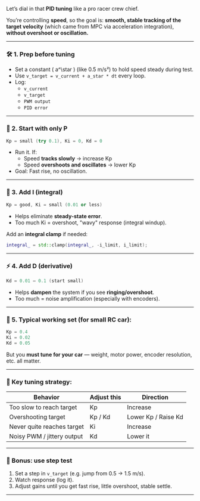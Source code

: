 Let’s dial in that **PID tuning** like a pro racer crew chief.

You’re controlling **speed**, so the goal is:
**smooth, stable tracking of the target velocity** (which came from MPC via acceleration integration), **without overshoot or oscillation.**

---

### 🛠️ 1. **Prep before tuning**

- Set a constant \( a^\star \) (like 0.5 m/s²) to hold speed steady during test.
- Use `v_target = v_current + a_star * dt` every loop.
- Log:
  - `v_current`
  - `v_target`
  - `PWM output`
  - `PID error`

---

### 🧪 2. **Start with only P**

```cpp
Kp = small (try 0.1), Ki = 0, Kd = 0
```

- Run it. If:
  - Speed **tracks slowly** → increase Kp
  - Speed **overshoots and oscillates** → lower Kp
- Goal: Fast rise, no oscillation.

---

### 🌊 3. **Add I (integral)**

```cpp
Kp = good, Ki = small (0.01 or less)
```

- Helps eliminate **steady-state error**.
- Too much Ki = overshoot, "wavy" response (integral windup).

Add an **integral clamp** if needed:
```cpp
integral_ = std::clamp(integral_, -i_limit, i_limit);
```

---

### ⚡ 4. **Add D (derivative)**

```cpp
Kd = 0.01 – 0.1 (start small)
```

- Helps **dampen** the system if you see **ringing/overshoot**.
- Too much = noise amplification (especially with encoders).

---

### 🔧 5. **Typical working set (for small RC car):**

```cpp
Kp = 0.4
Ki = 0.02
Kd = 0.05
```

But you **must tune for your car** — weight, motor power, encoder resolution, etc. all matter.

---

### 🎯 Key tuning strategy:

| Behavior                    | Adjust this | Direction       |
|----------------------------|-------------|-----------------|
| Too slow to reach target   | Kp          | Increase        |
| Overshooting target        | Kp / Kd     | Lower Kp / Raise Kd |
| Never quite reaches target | Ki          | Increase        |
| Noisy PWM / jittery output | Kd          | Lower it        |

---

### 🧪 Bonus: use step test

1. Set a step in `v_target` (e.g. jump from 0.5 → 1.5 m/s).
2. Watch response (log it).
3. Adjust gains until you get fast rise, little overshoot, stable settle.

---

